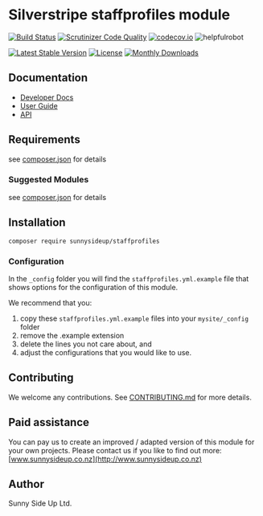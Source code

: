 # Silverstripe staffprofiles module
[![Build Status](https://travis-ci.org/sunnysideup/silverstripe-staffprofiles.svg?branch=master)](https://travis-ci.org/sunnysideup/silverstripe-staffprofiles)
[![Scrutinizer Code Quality](https://scrutinizer-ci.com/g/sunnysideup/silverstripe-staffprofiles/badges/quality-score.png?b=master)](https://scrutinizer-ci.com/g/sunnysideup/silverstripe-staffprofiles/?branch=master)
[![codecov.io](https://codecov.io/github/sunnysideup/silverstripe-staffprofiles/coverage.svg?branch=master)](https://codecov.io/github/sunnysideup/silverstripe-staffprofiles?branch=master)
![helpfulrobot](https://helpfulrobot.io/sunnysideup/staffprofiles/badge)

[![Latest Stable Version](https://poser.pugx.org/sunnysideup/staffprofiles/version)](https://packagist.org/packages/sunnysideup/staffprofiles)
[![License](https://poser.pugx.org/sunnysideup/staffprofiles/license)](https://packagist.org/packages/sunnysideup/staffprofiles)
[![Monthly Downloads](https://poser.pugx.org/sunnysideup/staffprofiles/d/monthly)](https://packagist.org/packages/sunnysideup/staffprofiles)


## Documentation



 * [Developer Docs](docs/en/INDEX.md)
 * [User Guide](docs/en/userguide.md)
 * [API](http://ssmods.com/apis/staffprofiles/docs/en/api/)

## Requirements



see [composer.json](composer.json) for details

### Suggested Modules



see [composer.json](composer.json) for details


## Installation


```
composer require sunnysideup/staffprofiles
```

### Configuration



In the `_config` folder you will find the `staffprofiles.yml.example`
file that shows options for the configuration of this module.

We recommend that you:

  1. copy these `staffprofiles.yml.example` files into your
`mysite/_config` folder
  2. remove the .example extension
  3. delete the lines you not care about, and
  4. adjust the configurations that you would like to use.


## Contributing



We welcome any contributions. See [CONTRIBUTING.md](CONTRIBUTING.md) for more details.

## Paid assistance



You can pay us to create an improved / adapted version of this module for your own projects.  Please contact us if you like to find out more: [www.sunnysideup.co.nz](http://www.sunnysideup.co.nz)

## Author



Sunny Side Up Ltd.
